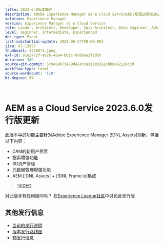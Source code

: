 ```yaml
---
title: 2023-6-0版本概述
description: Adobe Experience Manager as a Cloud Service发行版概述视频2023.6.0此发行版中的功能主要针对Experience Manager Assets创新，包括以下内容 — DAM搜索增强功能的新用户界面3D资产管理元数据管理增强功能AEM [!DNL Assets] + [!DNL Frame io] 集成
solution: Experience Manager
version: Experience Manager as a Cloud Service
role: Leader, Architect, Developer, Data Architect, Data Engineer, Admin, User
level: Beginner, Intermediate, Experienced
doc-type: Event
last-substantial-update: 2023-06-27T00:00:00Z
jira: KT-13557
thumbnail: 3420971.jpeg
exl-id: 91e2772f-9626-46a4-bb1c-0680ea3f1850
duration: 349
source-git-commit: 5c946ab73e78d4243ca310032a10bb8e82228c3d
workflow-type: tm+mt
source-wordcount: '110'
ht-degree: 5%

---
```


# AEM as a Cloud Service 2023.6.0发行版更新


此版本中的功能主要针对Adobe Experience Manager [!DNL Assets]创新，包括以下内容：

* DAM的新用户界面
* 搜索增强功能
* 3D资产管理
* 元数据管理增强功能
* AEM [!DNL Assets] + [!DNL Frame io]集成

>[!VIDEO](https://video.tv.adobe.com/v/3420971/?learn=on)


对此版本有任何疑问吗？  在[Experience League社区](https://adobe.ly/444zA4U)中讨论此发行版

## 其他发行信息

* [当前的发行说明](https://experienceleague.adobe.com/docs/experience-manager-cloud-service/content/release-notes/home.html?lang=zh-Hans)
* [版本发行路线图](https://experienceleague.adobe.com/docs/experience-manager-release-information/aem-release-updates/update-releases-roadmap.html?lang=zh-Hans)
* [预发行信息](https://experienceleague.adobe.com/docs/experience-manager-cloud-service/content/release-notes/prerelease.html?lang=zh-Hans)
